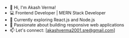 - 👋 Hi, I'm Akash Verma!
- 💻 Frontend Developer | MERN Stack Developer
- 🌱 Currently exploring React.js and Node.js
- 🚀 Passionate about building responsive web applications
- 📫 Let's connect: [akashverma2001.sre@gmail.com]
  

<!---
code-with-akash/code-with-akash is a ✨ special ✨ repository because its `README.md` (this file) appears on your GitHub profile.
You can click the Preview link to take a look at your changes.
--->
